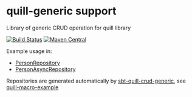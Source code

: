 # quill-generic support
Library of generic CRUD operation for quill library

[![Build Status](https://travis-ci.org/ajozwik/quill-generic.svg?branch=master)](https://travis-ci.org/ajozwik/quill-generic)
[![Maven Central](https://maven-badges.herokuapp.com/maven-central/com.github.ajozwik/macro-quill_2.12/badge.svg)](https://maven-badges.herokuapp.com/maven-central/com.github.ajozwik/macro-quill_2.12)

Example usage in:

 - [PersonRepository](/src/test/scala/pl/jozwik/quillgeneric/sync/PersonRepository.scala)
 - [PersonAsyncRepository](/src/test/scala/pl/jozwik/quillgeneric/async/PersonAsyncRepository.scala)
 
 Repositories are generated automatically by [sbt-quill-crud-generic](https://github.com/ajozwik/sbt-quill-crud-generic), see
[quill-macro-example](https://github.com/ajozwik/quill-macro-example)
